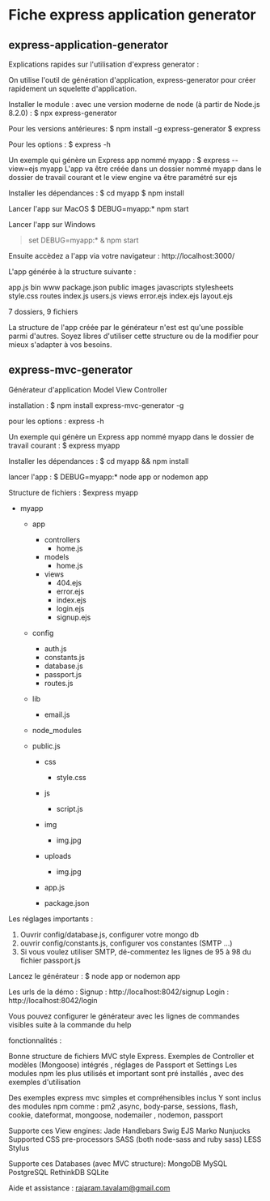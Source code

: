 # Fiche express application generator

## express-application-generator
Explications rapides sur l'utilisation d'express generator :

On utilise l'outil de génération d'application, express-generator pour créer rapidement
un squelette d'application.
 
Installer le module :
avec une version moderne de node (à partir de Node.js 8.2.0) : $ npx express-generator

Pour les versions antérieures:
$ npm install -g express-generator 
$ express

Pour les options :
$ express -h

Un exemple qui génère un Express app nommé myapp : $ express --view=ejs myapp
L'app va être créée dans un dossier nommé myapp dans le dossier de travail courant et le view engine va être paramétré sur ejs

Installer les dépendances :
$ cd myapp
$ npm install

Lancer l'app sur MacOS
$ DEBUG=myapp:* npm start

Lancer l'app sur Windows
> set DEBUG=myapp:* & npm start

Ensuite accèdez a l'app via votre navigateur : http://localhost:3000/ 

L'app générée à la structure suivante :

app.js
bin
    www
package.json
public
    images
    javascripts
    stylesheets
        style.css
routes
    index.js
    users.js
views
    error.ejs
    index.ejs
    layout.ejs

7 dossiers, 9 fichiers

La structure de l'app créée par le générateur n'est est qu'une possible parmi d'autres. Soyez libres d'utiliser cette structure ou de la modifier pour mieux s'adapter à vos besoins.

## express-mvc-generator
Générateur d'application Model View Controller

installation :
$ npm install express-mvc-generator -g

pour les options :
express -h

Un exemple qui génère un Express app nommé myapp dans le dossier de travail courant :
$ express myapp

Installer les dépendances :
$ cd myapp && npm install

lancer l'app :
$ DEBUG=myapp:* node app or nodemon app

Structure de fichiers :
$express myapp

* myapp
  * app
    * controllers
      * home.js
    * models
      * home.js
    * views
      * 404.ejs
      * error.ejs
      * index.ejs
      * login.ejs
      * signup.ejs
      
   * config
     * auth.js
     * constants.js
     * database.js
     * passport.js
     * routes.js
     
  * lib
    * email.js
    
  * node_modules
  
  * public.js
    * css
      * style.css
    * js
      * script.js
    * img
      * img.jpg
    * uploads
      * img.jpg
      
    * app.js
    
    * package.json
    
Les réglages importants :
1. Ouvrir config/database.js, configurer votre mongo db
2. ouvrir config/constants.js, configurer vos constantes (SMTP ...)
3. Si vous voulez utiliser SMTP, dé-commentez les lignes de 95 à 98 du fichier passport.js

Lancez le générateur :
$ node app or nodemon app

Les urls de la démo :
Signup : http://localhost:8042/signup
Login : http://localhost:8042/login

Vous pouvez configurer le générateur avec les lignes de commandes visibles suite à la commande du help

fonctionnalités : 

Bonne structure de fichiers MVC style Express.
Exemples de Controller et modèles (Mongoose) intégrés , réglages de Passport et Settings
Les modules npm les plus utilisés et important sont pré installés , avec des exemples d'utilisation

Des exemples express mvc simples et compréhensibles inclus
Y sont inclus des  modules npm comme : pm2 ,async, body-parse, sessions, flash, cookie, dateformat, mongoose, nodemailer , nodemon, passport

Supporte ces View engines:
Jade
Handlebars
Swig
EJS
Marko
Nunjucks
Supported CSS pre-processors
SASS (both node-sass and ruby sass)
LESS
Stylus

Supporte ces Databases (avec MVC structure):
MongoDB
MySQL
PostgreSQL
RethinkDB
SQLite

Aide et assistance : rajaram.tavalam@gmail.com






